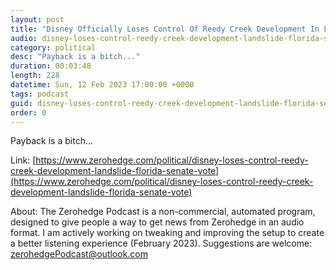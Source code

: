 ```yaml
---
layout: post
title: "Disney Officially Loses Control Of Reedy Creek Development In Landslide Florida Senate Vote"
audio: disney-loses-control-reedy-creek-development-landslide-florida-senate-vote-0
category: political
desc: "Payback is a bitch..."
duration: 00:03:48
length: 228
datetime: Sun, 12 Feb 2023 17:00:00 +0000
tags: podcast
guid: disney-loses-control-reedy-creek-development-landslide-florida-senate-vote-0
order: 0
---
```

Payback is a bitch...

Link: [https://www.zerohedge.com/political/disney-loses-control-reedy-creek-development-landslide-florida-senate-vote](https://www.zerohedge.com/political/disney-loses-control-reedy-creek-development-landslide-florida-senate-vote)

About: The Zerohedge Podcast is a non-commercial, automated program, designed to give people a way to get news from Zerohedge in an audio format.  I am actively working on tweaking and improving the setup to create a better listening experience (February 2023).  Suggestions are welcome: [zerohedgePodcast@outlook.com](mailto:zerohedgePodcast@outlook.com)